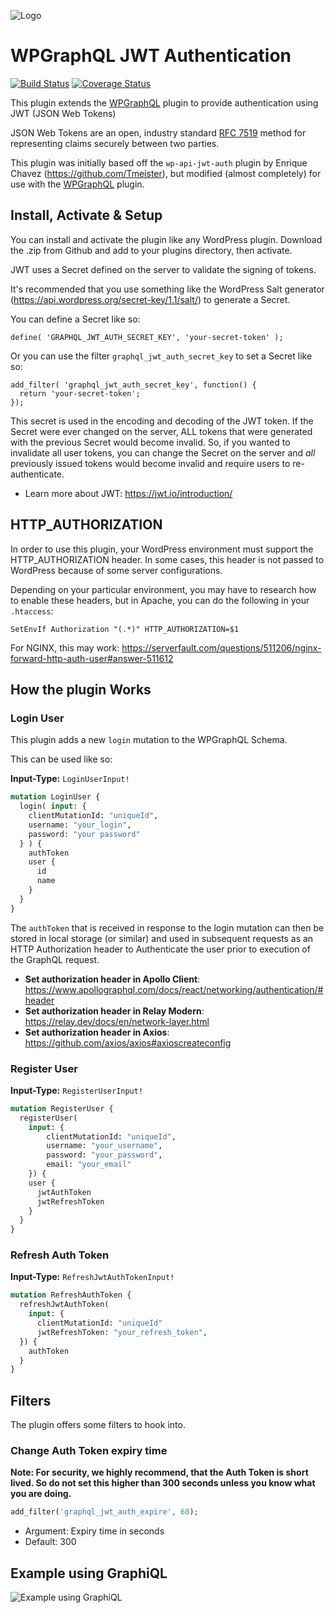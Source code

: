 ![Logo](https://www.wpgraphql.com/wp-content/uploads/2017/06/wpgraphql-logo-e1502819081849.png)

# WPGraphQL JWT Authentication

[![Build Status](https://travis-ci.org/wp-graphql/wp-graphql-jwt-authentication.svg?branch=master)](https://travis-ci.org/wp-graphql/wp-graphql-jwt-authentication)
[![Coverage Status](https://coveralls.io/repos/github/wp-graphql/wp-graphql-jwt-authentication/badge.svg?branch=master)](https://coveralls.io/github/wp-graphql/wp-graphql-jwt-authentication?branch=master)


This plugin extends the <a href="https://github.com/wp-graphql/wp-graphql" target="_blank">WPGraphQL</a> plugin to provide authentication using JWT (JSON Web Tokens)

JSON Web Tokens are an open, industry standard [RFC 7519](https://tools.ietf.org/html/rfc7519) method for representing claims securely between two parties.

This plugin was initially based off the `wp-api-jwt-auth` plugin by Enrique Chavez (https://github.com/Tmeister), but modified (almost completely) for use with the <a href="https://github.com/wp-graphql/wp-graphql" target="_blank">WPGraphQL</a> plugin.

## Install, Activate & Setup

You can install and activate the plugin like any WordPress plugin. Download the .zip from Github and add to your plugins directory, then activate.

JWT uses a Secret defined on the server to validate the signing of tokens.

It's recommended that you use something like the WordPress Salt generator (https://api.wordpress.org/secret-key/1.1/salt/) to generate a Secret.

You can define a Secret like so:
```
define( 'GRAPHQL_JWT_AUTH_SECRET_KEY', 'your-secret-token' );
```

Or you can use the filter `graphql_jwt_auth_secret_key` to set a Secret like so:

```
add_filter( 'graphql_jwt_auth_secret_key', function() {
  return 'your-secret-token';
});
```

This secret is used in the encoding and decoding of the JWT token. If the Secret were ever changed on the server, ALL tokens that were generated with the previous Secret would become invalid. So, if you wanted to invalidate all user tokens, you can change the Secret on the server and _all_ previously issued tokens would become invalid and require users to re-authenticate.

- Learn more about JWT: https://jwt.io/introduction/

## HTTP_AUTHORIZATION

In order to use this plugin, your WordPress environment must support the HTTP_AUTHORIZATION header. In some cases, this header is not passed to WordPress because of some server configurations.

Depending on your particular environment, you may have to research how to enable these headers, but in Apache, you can do the following in your `.htaccess`:

```
SetEnvIf Authorization "(.*)" HTTP_AUTHORIZATION=$1
```

For NGINX, this may work: https://serverfault.com/questions/511206/nginx-forward-http-auth-user#answer-511612

## How the plugin Works

### Login User

This plugin adds a new `login` mutation to the WPGraphQL Schema.

This can be used like so:

**Input-Type:** `LoginUserInput!`

```graphql
mutation LoginUser {
  login( input: {
    clientMutationId: "uniqueId",
    username: "your_login",
    password: "your password"
  } ) {
    authToken
    user {
      id
      name
    }
  }
}
```

The `authToken` that is received in response to the login mutation can then be stored in local storage (or similar) and
used in subsequent requests as an HTTP Authorization header to Authenticate the user prior to execution of the
GraphQL request.

- **Set authorization header in Apollo Client**: https://www.apollographql.com/docs/react/networking/authentication/#header
- **Set authorization header in Relay Modern**: https://relay.dev/docs/en/network-layer.html
- **Set authorization header in Axios**: https://github.com/axios/axios#axioscreateconfig


### Register User

**Input-Type:** `RegisterUserInput!`

```graphql
mutation RegisterUser {
  registerUser(
    input: {
        clientMutationId: "uniqueId",
        username: "your_username",
        password: "your_password",
        email: "your_email"
    }) {
    user {
      jwtAuthToken
      jwtRefreshToken
    }
  }
}
```

### Refresh Auth Token

**Input-Type:** `RefreshJwtAuthTokenInput!`

```graphql
mutation RefreshAuthToken {
  refreshJwtAuthToken(
    input: {
      clientMutationId: "uniqueId"
      jwtRefreshToken: "your_refresh_token",
  }) {
    authToken
  }
}
```

## Filters

The plugin offers some filters to hook into.

### Change Auth Token expiry time

**Note: For security, we highly recommend, that the Auth Token is short lived. So do not set this higher than 300 seconds unless you know what you are doing.**

```php
add_filter('graphql_jwt_auth_expire', 60);
```

- Argument: Expiry time in seconds
- Default: 300


## Example using GraphiQL
![Example using GraphiQL](https://github.com/wp-graphql/wp-graphql-jwt-authentication/blob/master/img/jwt-auth-example.gif?raw=true)
